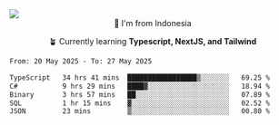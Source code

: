 
<img align = "center" src="https://readme-typing-svg.herokuapp.com?font=Fira+Code&size=25&pause=1000&color=00F713&center=true&vCenter=true&random=false&width=850&height=70&lines=Hi+There+%F0%9F%91%8B%2C+Im+Julian+Caesar;"/>
<br>

<div align = "center">
  📌 I'm from Indonesia
  
  🪴 Currently learning **Typescript, NextJS, and Tailwind**
</div>

<!--START_SECTION:waka-->

```txt
From: 20 May 2025 - To: 27 May 2025

TypeScript   34 hrs 41 mins  █████████████████▒░░░░░░░   69.25 %
C#           9 hrs 29 mins   ████▓░░░░░░░░░░░░░░░░░░░░   18.94 %
Binary       3 hrs 57 mins   ██░░░░░░░░░░░░░░░░░░░░░░░   07.89 %
SQL          1 hr 15 mins    ▓░░░░░░░░░░░░░░░░░░░░░░░░   02.52 %
JSON         23 mins         ▒░░░░░░░░░░░░░░░░░░░░░░░░   00.80 %
```

<!--END_SECTION:waka-->
